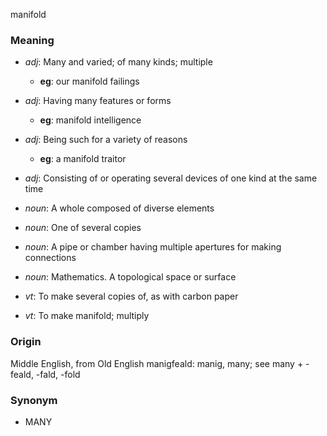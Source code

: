 manifold
### Meaning
+ _adj_: Many and varied; of many kinds; multiple
    + __eg__: our manifold failings
+ _adj_: Having many features or forms
    + __eg__: manifold intelligence
+ _adj_: Being such for a variety of reasons
    + __eg__: a manifold traitor
+ _adj_: Consisting of or operating several devices of one kind at the same time

+ _noun_: A whole composed of diverse elements
+ _noun_: One of several copies
+ _noun_: A pipe or chamber having multiple apertures for making connections
+ _noun_: Mathematics. A topological space or surface

+ _vt_: To make several copies of, as with carbon paper
+ _vt_: To make manifold; multiply

### Origin

Middle English, from Old English manigfeald: manig, many; see many + -feald, -fald, -fold

### Synonym

+ MANY


